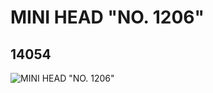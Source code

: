 # MINI HEAD "NO. 1206"
## 14054
![MINI HEAD "NO. 1206"](https://lc-www-live-s.legocdn.com/media/bricks/5/2/6035176.jpg)